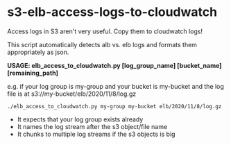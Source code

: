 # s3-elb-access-logs-to-cloudwatch

Access logs in S3 aren't very useful. Copy them to cloudwatch logs!

This script automatically detects alb vs. elb logs and formats them appropriately as json.

**USAGE: elb_access_to_cloudwatch.py [log_group_name] [bucket_name] [remaining_path]**

e.g. if your log group is my-group and your bucket is my-bucket and the log file is at s3://my-bucket/elb/2020/11/8/log.gz

```
./elb_access_to_cloudwatch.py my-group my-bucket elb/2020/11/8/log.gz
```

- It expects that your log group exists already
- It names the log stream after the s3 object/file name
- It chunks to multiple log streams if the s3 objects is big
